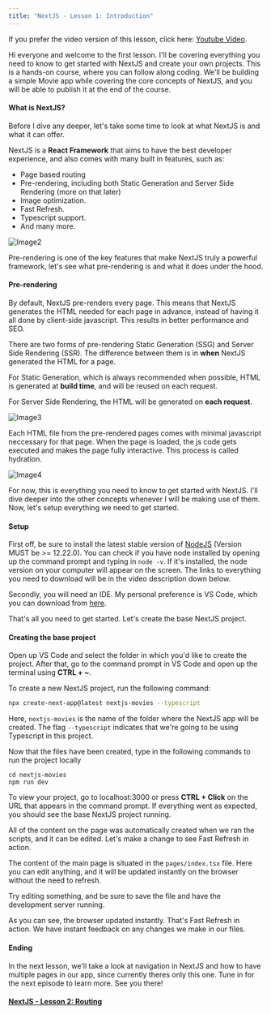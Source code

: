 ```yaml
---
title: "NextJS - Lesson 1: Introduction"
---
```

If you prefer the video version of this lesson, click here: [Youtube Video](https://www.youtube.com/watch?v=uAXPlgB0YgM).

Hi everyone and welcome to the first lesson. I'll be covering everything you need to know to get started with NextJS and create your own projects. This is a hands-on course, where you can follow along coding. We'll be building a simple Movie app while covering the core concepts of NextJS, and you will be able to publish it at the end of the course.

#### What is NextJS?
Before I dive any deeper, let's take some time to look at what NextJS is and what it can offer.

NextJS is a **React Framework** that aims to have the best developer experience, and also comes with many built in features, such as:
- Page based routing
- Pre-rendering, including both Static Generation and Server Side Rendering (more on that later)
- Image optimization.
- Fast Refresh.
- Typescript support.
- And many more.

![Image2](https://pomodoroapi44ff78.blob.core.windows.net/obsidian-courses/Courses/NextJS/Episode1/2.png)

Pre-rendering is one of the key features that make NextJS truly a powerful framework, let's see what pre-rendering is and what it does under the hood.

#### Pre-rendering
By default, NextJS pre-renders every page. This means that NextJS generates the HTML needed for each page in advance, instead of having it all done by client-side javascript. This results in better performance and SEO.

There are two forms of pre-rendering Static Generation (SSG) and Server Side Rendering (SSR). The difference between them is in **when** NextJS generated the HTML for a page.

For Static Generation, which is always recommended when possible, HTML is generated at **build time**, and will be reused on each request.

For Server Side Rendering, the HTML will be generated on **each request**.

![Image3](https://pomodoroapi44ff78.blob.core.windows.net/obsidian-courses/Courses/NextJS/Episode1/3.png)

Each HTML file from the pre-rendered pages comes with minimal javascript neccessary for that page. When the page is loaded, the js code gets executed and makes the page fully interactive. This process is called hydration.

![Image4](https://pomodoroapi44ff78.blob.core.windows.net/obsidian-courses/Courses/NextJS/Episode1/4.png)

For now, this is everything you need to know to get started with NextJS. I'll dive deeper into the other concepts whenever I will be making use of them. Now, let's setup everything we need to get started.

#### Setup 
First off, be sure to install the latest stable version of [NodeJS](https://nodejs.org/en/)  (Version MUST be >= 12.22.0). You can check if you have node installed by opening up the command prompt and typing in `node -v`. If it's installed, the node version on your computer will appear on the screen. The links to everything you need to download will be in the video description down below.

Secondly, you will need an IDE. My personal preference is VS Code, which you can download from [here](https://code.visualstudio.com/).

That's all you need to get started. Let's create the base NextJS project.

#### Creating the base project
Open up VS Code and select the folder in which you'd like to create the project.
After that, go to the command prompt in VS Code and open up the terminal using **CTRL + ~**. 

To create a new NextJS project, run the following command:

```bash
npx create-next-app@latest nextjs-movies --typescript
```

Here, `nextjs-movies` is the name of the folder where the NextJS app will be created. The flag `--typescript` indicates that we're going to be using Typescript in this project.

Now that the files have been created, type in the following commands to run the project locally

```
cd nextjs-movies
npm run dev
```

To view your project, go to localhost:3000 or press **CTRL + Click** on the URL that appears in the command prompt. If everything went as expected, you should see the base NextJS project running. 

All of the content on the page was automatically created when we ran the scripts, and it can be edited. Let's make a change to see Fast Refresh in action.

The content of the main page is situated in the `pages/index.tsx` file. Here you can edit anything, and it will be updated instantly on the browser without the need to refresh. 

Try editing something, and be sure to save the file and have the development server running. 

As you can see, the browser updated instantly. That's Fast Refresh in action. We have instant feedback on any changes we make in our files.

#### Ending
In the next lesson, we'll take a look at navigation in NextJS and how to have multiple pages in our app, since currently theres only this one. Tune in for the next episode to learn more. See you there!

#### [NextJS - Lesson 2: Routing](Courses/NextJS/NextJS%20-%20Lesson%202.md)
